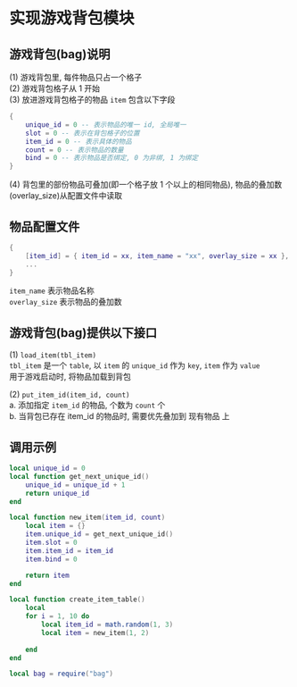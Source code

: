 # 实现游戏背包模块    

## 游戏背包(bag)说明    
(1) 游戏背包里, 每件物品只占一个格子    
(2) 游戏背包格子从 1 开始     
(3) 放进游戏背包格子的物品 `item` 包含以下字段    
```lua
{
	unique_id = 0 -- 表示物品的唯一 id, 全局唯一
	slot = 0 -- 表示在背包格子的位置
	item_id = 0 -- 表示具体的物品
	count = 0 -- 表示物品的数量
	bind = 0 -- 表示物品是否绑定, 0 为非绑, 1 为绑定
}
```
(4) 背包里的部份物品可叠加(即一个格子放 1 个以上的相同物品), 物品的叠加数(overlay_size)从配置文件中读取     

## 物品配置文件    
```lua
{
	[item_id] = { item_id = xx, item_name = "xx", overlay_size = xx },
	...
}
```
`item_name` 表示物品名称    
`overlay_size` 表示物品的叠加数    

## 游戏背包(bag)提供以下接口
(1) `load_item(tbl_item)`    
`tbl_item` 是一个 `table`, 以 `item` 的 `unique_id` 作为 `key`, `item` 作为 `value`      
用于游戏启动时, 将物品加载到背包      

(2) `put_item_id(item_id, count)`    
a. 添加指定 `item_id` 的物品, 个数为 `count` 个    
b. 当背包已存在 item_id 的物品时, 需要优先叠加到 现有物品 上     

## 调用示例
```lua
local unique_id = 0
local function get_next_unique_id()
	unique_id = unique_id + 1
	return unique_id
end

local function new_item(item_id, count)
	local item = {}
	item.unique_id = get_next_unique_id()
	item.slot = 0
	item.item_id = item_id
	item.bind = 0

	return item
end

local function create_item_table()
	local 
	for i = 1, 10 do
		local item_id = math.random(1, 3)
		local item = new_item(1, 2)
		
	end
end

local bag = require("bag")

```